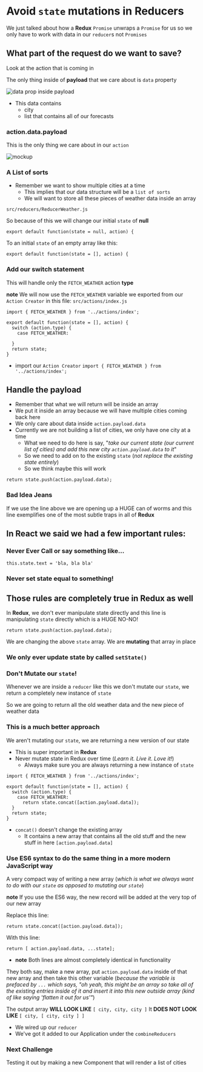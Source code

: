 # Avoid `state` mutations in Reducers
We just talked about how a **Redux** `Promise` unwraps a `Promise` for us so we only have to work with data in our `reducer`s not `Promises`

## What part of the request do we want to save?
Look at the action that is coming in

The only thing inside of **payload** that we care about is `data` property

![data prop inside payload](https://i.imgur.com/MGPHDbh.png)

* This data contains
    - city
    - list that contains all of our forecasts

### action.data.payload
This is the only thing we care about in our `action`

![mockup](https://i.imgur.com/Balyifm.png)

### A List of sorts
* Remember we want to show multiple cities at a time
    - This implies that our data structure will be a `list of sorts`
    - We will want to store all these pieces of weather data inside an array

`src/reducers/ReducerWeather.js`

So because of this we will change our initial `state` of **null**

`export default function(state = null, action) {`

To an initial `state` of an empty array like this:

`export default function(state = [], action) {`

### Add our switch statement
This will handle only the `FETCH_WEATHER` action **type**

**note** We will now use the `FETCH_WEATHER` variable we exported from our `Action Creator` in this file: `src/actions/index.js`

```
import { FETCH_WEATHER } from '../actions/index';

export default function(state = [], action) {
  switch (action.type) {
    case FETCH_WEATHER:

  }  
  return state;
}
```

* import our `Action Creator`
    `import { FETCH_WEATHER } from '../actions/index';`

## Handle the payload
* Remember that what we will return will be inside an array
* We put it inside an array because we will have multiple cities coming back here
* We only care about data inside `action.payload.data`
* Currently we are not building a list of cities, we only have one city at a time
    - What we need to do here is say, "_take our current state (_our current list of cities_) and add this new city `action.payload.data` to it_"
    - So we need to add on to the existing `state` (_not replace the existing state entirely_)
    - So we think maybe this will work

`return state.push(action.payload.data);`

### Bad Idea Jeans
If we use the line above we are opening up a HUGE can of worms and this line exemplifies one of the most subtle traps in all of **Redux**

## In React we said we had a few important rules:

### Never Ever Call or say something like...

`this.state.text = 'bla, bla bla'`

### Never set state equal to something!

## Those rules are completely true in Redux as well
In **Redux**, we don't ever manipulate state directly and this line is manipulating `state` directly which is a HUGE NO-NO!

`return state.push(action.payload.data);`

We are changing the above `state` array. We are **mutating** that array in place 

### We only ever update state by called `setState()`

### Don't Mutate our `state`!
Whenever we are inside a `reducer` like this we don't mutate our `state`, we return a completely new instance of `state`

So we are going to return all the old weather data and the new piece of weather data

### This is a much better approach
We aren't mutating our `state`, we are returning a new version of our state

* This is super important in **Redux**
* Never mutate state in Redux over time (_Learn it. Live it. Love it!_)
    - Always make sure you are always returning a new instance of `state`

```
import { FETCH_WEATHER } from '../actions/index';

export default function(state = [], action) {
  switch (action.type) {
    case FETCH_WEATHER:
      return state.concat([action.payload.data]);
  }
  return state;
}
```

* `concat()` doesn't change the existing array
    - It contains a new array that contains all the old stuff and the new stuff in here `[action.payload.data]`

### Use ES6 syntax to do the same thing in a more modern JavaScript way
A very compact way of writing a new array (_which is what we always want to do with our `state` as opposed to mutating our `state`_)

**note** If you use the ES6 way, the new record will be added at the very top of our new array

Replace this line:

`return state.concat([action.payload.data]);`

With this line:

`return [ action.payload.data, ...state];`

* **note** Both lines are almost completely identical in functionality

They both say, make a new array, put `action.payload.data` inside of that new array and then take this other variable (_because the variable is prefaced by `...` which says, "oh yeah, this might be an array so take all of the existing entries inside of it and insert it into this new outside array (kind of like saying 'flatten it out for us'"_)

The output array **WILL LOOK LIKE** `[ city, city, city ]`
It **DOES NOT LOOK LIKE** `[ city, [ city, city ] ]`

* We wired up our `reducer`
* We've got it added to our Application under the `combineReducers`

### Next Challenge
Testing it out by making a new Component that will render a list of cities
